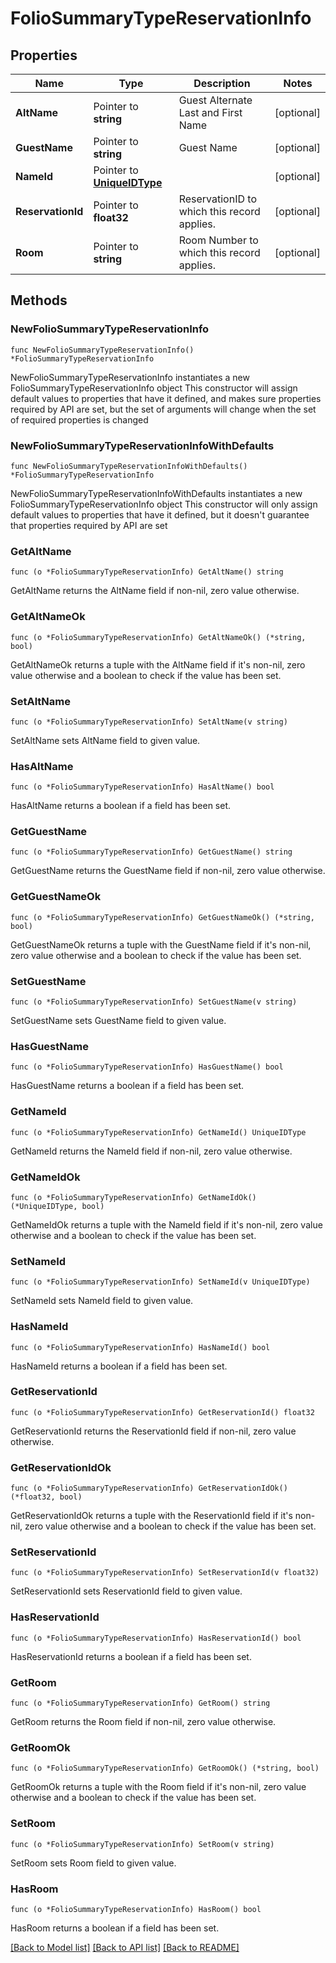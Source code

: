 # FolioSummaryTypeReservationInfo

## Properties

Name | Type | Description | Notes
------------ | ------------- | ------------- | -------------
**AltName** | Pointer to **string** | Guest Alternate Last and First Name | [optional] 
**GuestName** | Pointer to **string** | Guest Name | [optional] 
**NameId** | Pointer to [**UniqueIDType**](UniqueIDType.md) |  | [optional] 
**ReservationId** | Pointer to **float32** | ReservationID to which this record applies. | [optional] 
**Room** | Pointer to **string** | Room Number to which this record applies. | [optional] 

## Methods

### NewFolioSummaryTypeReservationInfo

`func NewFolioSummaryTypeReservationInfo() *FolioSummaryTypeReservationInfo`

NewFolioSummaryTypeReservationInfo instantiates a new FolioSummaryTypeReservationInfo object
This constructor will assign default values to properties that have it defined,
and makes sure properties required by API are set, but the set of arguments
will change when the set of required properties is changed

### NewFolioSummaryTypeReservationInfoWithDefaults

`func NewFolioSummaryTypeReservationInfoWithDefaults() *FolioSummaryTypeReservationInfo`

NewFolioSummaryTypeReservationInfoWithDefaults instantiates a new FolioSummaryTypeReservationInfo object
This constructor will only assign default values to properties that have it defined,
but it doesn't guarantee that properties required by API are set

### GetAltName

`func (o *FolioSummaryTypeReservationInfo) GetAltName() string`

GetAltName returns the AltName field if non-nil, zero value otherwise.

### GetAltNameOk

`func (o *FolioSummaryTypeReservationInfo) GetAltNameOk() (*string, bool)`

GetAltNameOk returns a tuple with the AltName field if it's non-nil, zero value otherwise
and a boolean to check if the value has been set.

### SetAltName

`func (o *FolioSummaryTypeReservationInfo) SetAltName(v string)`

SetAltName sets AltName field to given value.

### HasAltName

`func (o *FolioSummaryTypeReservationInfo) HasAltName() bool`

HasAltName returns a boolean if a field has been set.

### GetGuestName

`func (o *FolioSummaryTypeReservationInfo) GetGuestName() string`

GetGuestName returns the GuestName field if non-nil, zero value otherwise.

### GetGuestNameOk

`func (o *FolioSummaryTypeReservationInfo) GetGuestNameOk() (*string, bool)`

GetGuestNameOk returns a tuple with the GuestName field if it's non-nil, zero value otherwise
and a boolean to check if the value has been set.

### SetGuestName

`func (o *FolioSummaryTypeReservationInfo) SetGuestName(v string)`

SetGuestName sets GuestName field to given value.

### HasGuestName

`func (o *FolioSummaryTypeReservationInfo) HasGuestName() bool`

HasGuestName returns a boolean if a field has been set.

### GetNameId

`func (o *FolioSummaryTypeReservationInfo) GetNameId() UniqueIDType`

GetNameId returns the NameId field if non-nil, zero value otherwise.

### GetNameIdOk

`func (o *FolioSummaryTypeReservationInfo) GetNameIdOk() (*UniqueIDType, bool)`

GetNameIdOk returns a tuple with the NameId field if it's non-nil, zero value otherwise
and a boolean to check if the value has been set.

### SetNameId

`func (o *FolioSummaryTypeReservationInfo) SetNameId(v UniqueIDType)`

SetNameId sets NameId field to given value.

### HasNameId

`func (o *FolioSummaryTypeReservationInfo) HasNameId() bool`

HasNameId returns a boolean if a field has been set.

### GetReservationId

`func (o *FolioSummaryTypeReservationInfo) GetReservationId() float32`

GetReservationId returns the ReservationId field if non-nil, zero value otherwise.

### GetReservationIdOk

`func (o *FolioSummaryTypeReservationInfo) GetReservationIdOk() (*float32, bool)`

GetReservationIdOk returns a tuple with the ReservationId field if it's non-nil, zero value otherwise
and a boolean to check if the value has been set.

### SetReservationId

`func (o *FolioSummaryTypeReservationInfo) SetReservationId(v float32)`

SetReservationId sets ReservationId field to given value.

### HasReservationId

`func (o *FolioSummaryTypeReservationInfo) HasReservationId() bool`

HasReservationId returns a boolean if a field has been set.

### GetRoom

`func (o *FolioSummaryTypeReservationInfo) GetRoom() string`

GetRoom returns the Room field if non-nil, zero value otherwise.

### GetRoomOk

`func (o *FolioSummaryTypeReservationInfo) GetRoomOk() (*string, bool)`

GetRoomOk returns a tuple with the Room field if it's non-nil, zero value otherwise
and a boolean to check if the value has been set.

### SetRoom

`func (o *FolioSummaryTypeReservationInfo) SetRoom(v string)`

SetRoom sets Room field to given value.

### HasRoom

`func (o *FolioSummaryTypeReservationInfo) HasRoom() bool`

HasRoom returns a boolean if a field has been set.


[[Back to Model list]](../README.md#documentation-for-models) [[Back to API list]](../README.md#documentation-for-api-endpoints) [[Back to README]](../README.md)


